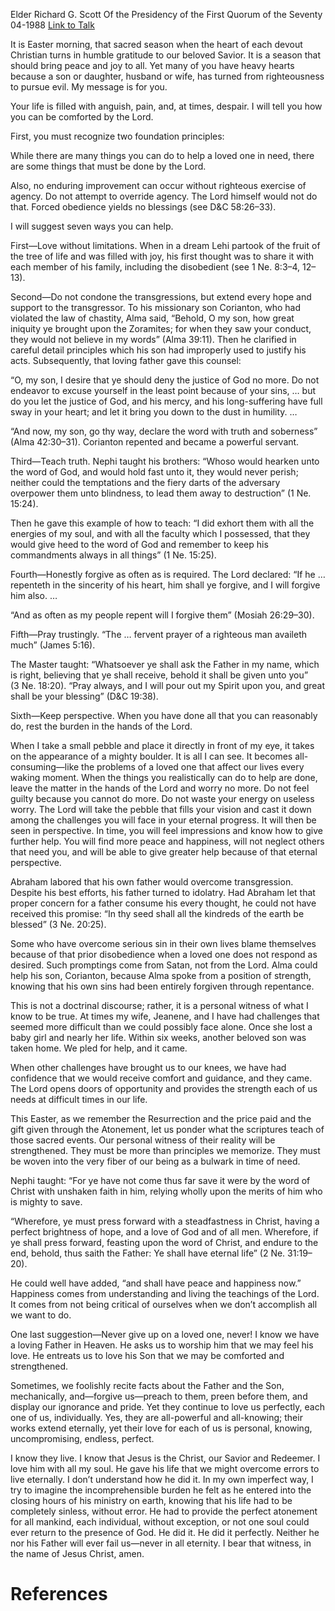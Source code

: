 Elder Richard G. Scott
Of the Presidency of the First Quorum of the Seventy
04-1988
[Link to Talk](https://www.churchofjesuschrist.org/study/general-conference/1988/04/to-help-a-loved-one-in-need?lang=eng)

It is Easter morning, that sacred season when the heart of each devout Christian turns in humble gratitude to our beloved Savior. It is a season that should bring peace and joy to all. Yet many of you have heavy hearts because a son or daughter, husband or wife, has turned from righteousness to pursue evil. My message is for you.

Your life is filled with anguish, pain, and, at times, despair. I will tell you how you can be comforted by the Lord.

First, you must recognize two foundation principles:





While there are many things you can do to help a loved one in need, there are some things that must be done by the Lord.





Also, no enduring improvement can occur without righteous exercise of agency. Do not attempt to override agency. The Lord himself would not do that. Forced obedience yields no blessings (see D&C 58:26–33).





I will suggest seven ways you can help.

First—Love without limitations. When in a dream Lehi partook of the fruit of the tree of life and was filled with joy, his first thought was to share it with each member of his family, including the disobedient (see 1 Ne. 8:3–4, 12–13).

Second—Do not condone the transgressions, but extend every hope and support to the transgressor. To his missionary son Corianton, who had violated the law of chastity, Alma said, “Behold, O my son, how great iniquity ye brought upon the Zoramites; for when they saw your conduct, they would not believe in my words” (Alma 39:11). Then he clarified in careful detail principles which his son had improperly used to justify his acts. Subsequently, that loving father gave this counsel:

“O, my son, I desire that ye should deny the justice of God no more. Do not endeavor to excuse yourself in the least point because of your sins, … but do you let the justice of God, and his mercy, and his long-suffering have full sway in your heart; and let it bring you down to the dust in humility. …

“And now, my son, go thy way, declare the word with truth and soberness” (Alma 42:30–31). Corianton repented and became a powerful servant.

Third—Teach truth. Nephi taught his brothers: “Whoso would hearken unto the word of God, and would hold fast unto it, they would never perish; neither could the temptations and the fiery darts of the adversary overpower them unto blindness, to lead them away to destruction” (1 Ne. 15:24).

Then he gave this example of how to teach: “I did exhort them with all the energies of my soul, and with all the faculty which I possessed, that they would give heed to the word of God and remember to keep his commandments always in all things” (1 Ne. 15:25).

Fourth—Honestly forgive as often as is required. The Lord declared: “If he … repenteth in the sincerity of his heart, him shall ye forgive, and I will forgive him also. …

“And as often as my people repent will I forgive them” (Mosiah 26:29–30).

Fifth—Pray trustingly. “The … fervent prayer of a righteous man availeth much” (James 5:16).

The Master taught: “Whatsoever ye shall ask the Father in my name, which is right, believing that ye shall receive, behold it shall be given unto you” (3 Ne. 18:20). “Pray always, and I will pour out my Spirit upon you, and great shall be your blessing” (D&C 19:38).

Sixth—Keep perspective. When you have done all that you can reasonably do, rest the burden in the hands of the Lord.

When I take a small pebble and place it directly in front of my eye, it takes on the appearance of a mighty boulder. It is all I can see. It becomes all-consuming—like the problems of a loved one that affect our lives every waking moment. When the things you realistically can do to help are done, leave the matter in the hands of the Lord and worry no more. Do not feel guilty because you cannot do more. Do not waste your energy on useless worry. The Lord will take the pebble that fills your vision and cast it down among the challenges you will face in your eternal progress. It will then be seen in perspective. In time, you will feel impressions and know how to give further help. You will find more peace and happiness, will not neglect others that need you, and will be able to give greater help because of that eternal perspective.



Abraham labored that his own father would overcome transgression. Despite his best efforts, his father turned to idolatry. Had Abraham let that proper concern for a father consume his every thought, he could not have received this promise: “In thy seed shall all the kindreds of the earth be blessed” (3 Ne. 20:25).

Some who have overcome serious sin in their own lives blame themselves because of that prior disobedience when a loved one does not respond as desired. Such promptings come from Satan, not from the Lord. Alma could help his son, Corianton, because Alma spoke from a position of strength, knowing that his own sins had been entirely forgiven through repentance.

This is not a doctrinal discourse; rather, it is a personal witness of what I know to be true. At times my wife, Jeanene, and I have had challenges that seemed more difficult than we could possibly face alone. Once she lost a baby girl and nearly her life. Within six weeks, another beloved son was taken home. We pled for help, and it came.

When other challenges have brought us to our knees, we have had confidence that we would receive comfort and guidance, and they came. The Lord opens doors of opportunity and provides the strength each of us needs at difficult times in our life.

This Easter, as we remember the Resurrection and the price paid and the gift given through the Atonement, let us ponder what the scriptures teach of those sacred events. Our personal witness of their reality will be strengthened. They must be more than principles we memorize. They must be woven into the very fiber of our being as a bulwark in time of need.

Nephi taught: “For ye have not come thus far save it were by the word of Christ with unshaken faith in him, relying wholly upon the merits of him who is mighty to save.

“Wherefore, ye must press forward with a steadfastness in Christ, having a perfect brightness of hope, and a love of God and of all men. Wherefore, if ye shall press forward, feasting upon the word of Christ, and endure to the end, behold, thus saith the Father: Ye shall have eternal life” (2 Ne. 31:19–20).

He could well have added, “and shall have peace and happiness now.” Happiness comes from understanding and living the teachings of the Lord. It comes from not being critical of ourselves when we don’t accomplish all we want to do.

One last suggestion—Never give up on a loved one, never! I know we have a loving Father in Heaven. He asks us to worship him that we may feel his love. He entreats us to love his Son that we may be comforted and strengthened.

Sometimes, we foolishly recite facts about the Father and the Son, mechanically, and—forgive us—preach to them, preen before them, and display our ignorance and pride. Yet they continue to love us perfectly, each one of us, individually. Yes, they are all-powerful and all-knowing; their works extend eternally, yet their love for each of us is personal, knowing, uncompromising, endless, perfect.

I know they live. I know that Jesus is the Christ, our Savior and Redeemer. I love him with all my soul. He gave his life that we might overcome errors to live eternally. I don’t understand how he did it. In my own imperfect way, I try to imagine the incomprehensible burden he felt as he entered into the closing hours of his ministry on earth, knowing that his life had to be completely sinless, without error. He had to provide the perfect atonement for all mankind, each individual, without exception, or not one soul could ever return to the presence of God. He did it. He did it perfectly. Neither he nor his Father will ever fail us—never in all eternity. I bear that witness, in the name of Jesus Christ, amen.

# References

